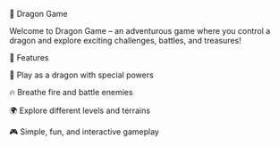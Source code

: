 🐉 Dragon Game

Welcome to Dragon Game – an adventurous game where you control a dragon and explore exciting challenges, battles, and treasures!

🚀 Features

🐲 Play as a dragon with special powers

🔥 Breathe fire and battle enemies

🌍 Explore different levels and terrains

🎮 Simple, fun, and interactive gameplay
